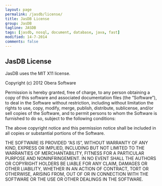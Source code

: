 ```yaml
---
layout: page
permalink: /jasdb/license/
title: JasDB License
group: JasDB
tagline: JASDB
tags: [jasdb, nosql, document, database, java, fast]
modified: 14-7-2014
comments: false
---
```


## JasDB License
JasDB uses the MIT X11 license.

Copyright (c) 2012 Obera Software

Permission is hereby granted, free of charge, to any person obtaining a copy of this software and associated documentation files (the “Software”), to deal in the Software without restriction, including without limitation the rights to use, copy, modify, merge, publish, distribute, sublicense, and/or sell copies of the Software, and to permit persons to whom the Software is furnished to do so, subject to the following conditions:

The above copyright notice and this permission notice shall be included in all copies or substantial portions of the Software.

THE SOFTWARE IS PROVIDED “AS IS”, WITHOUT WARRANTY OF ANY KIND, EXPRESS OR IMPLIED, INCLUDING BUT NOT LIMITED TO THE WARRANTIES OF MERCHANTABILITY, FITNESS FOR A PARTICULAR PURPOSE AND NONINFRINGEMENT. IN NO EVENT SHALL THE AUTHORS OR COPYRIGHT HOLDERS BE LIABLE FOR ANY CLAIM, DAMAGES OR OTHER LIABILITY, WHETHER IN AN ACTION OF CONTRACT, TORT OR OTHERWISE, ARISING FROM, OUT OF OR IN CONNECTION WITH THE SOFTWARE OR THE USE OR OTHER DEALINGS IN THE SOFTWARE.
